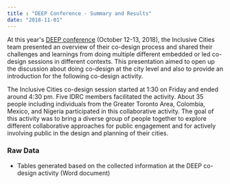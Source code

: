 ```yaml
---
title : "DEEP Conference - Summary and Results"
date: "2018-11-01"
---
```


At this year's [DEEP conference](https://deep.idrc.ocadu.ca/) (October 12-13, 2018), the Inclusive Cities team presented an overview of their co-design process and shared their challenges and learnings from doing multiple different embedded or led co-design sessions in different contexts. This presentation aimed to open up the discussion about doing co-design at the city level and also to provide an introduction for the following co-design activity.

The Inclusive Cities co-design session started at 1:30 on Friday and ended around 4:30 pm. Five IDRC members facilitated the activity. About 35 people including individuals from the Greater Toronto Area, Colombia, Mexico, and Nigeria participated in this collaborative activity. The goal of this activity was to bring a diverse group of people together to explore different collaborative approaches for public engagement and for actively involving public in the design and planning of their cities.

### Raw Data

- Tables generated based on the collected information at the DEEP co-design activity (Word document)
